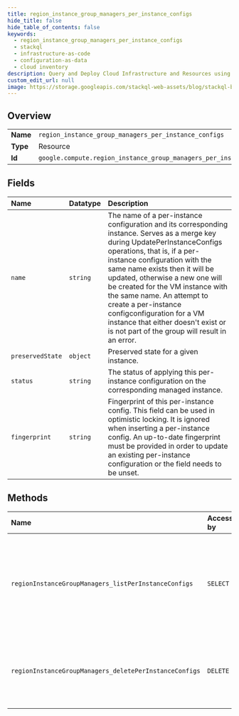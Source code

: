 ```yaml
---
title: region_instance_group_managers_per_instance_configs
hide_title: false
hide_table_of_contents: false
keywords:
  - region_instance_group_managers_per_instance_configs
  - stackql
  - infrastructure-as-code
  - configuration-as-data
  - cloud inventory
description: Query and Deploy Cloud Infrastructure and Resources using SQL
custom_edit_url: null
image: https://storage.googleapis.com/stackql-web-assets/blog/stackql-blog-post-featured-image.png
---
```

  
    

## Overview
<table><tbody>
<tr><td><b>Name</b></td><td><code>region_instance_group_managers_per_instance_configs</code></td></tr>
<tr><td><b>Type</b></td><td>Resource</td></tr>
<tr><td><b>Id</b></td><td><code>google.compute.region_instance_group_managers_per_instance_configs</code></td></tr>
</tbody></table>

## Fields
| Name | Datatype | Description |
|:-----|:---------|:------------|
| `name` | `string` | The name of a per-instance configuration and its corresponding instance. Serves as a merge key during UpdatePerInstanceConfigs operations, that is, if a per-instance configuration with the same name exists then it will be updated, otherwise a new one will be created for the VM instance with the same name. An attempt to create a per-instance configconfiguration for a VM instance that either doesn't exist or is not part of the group will result in an error. |
| `preservedState` | `object` | Preserved state for a given instance. |
| `status` | `string` | The status of applying this per-instance configuration on the corresponding managed instance. |
| `fingerprint` | `string` | Fingerprint of this per-instance config. This field can be used in optimistic locking. It is ignored when inserting a per-instance config. An up-to-date fingerprint must be provided in order to update an existing per-instance configuration or the field needs to be unset. |
## Methods
| Name | Accessible by | Required Params | Description |
|:-----|:--------------|:----------------|:------------|
| `regionInstanceGroupManagers_listPerInstanceConfigs` | `SELECT` | `instanceGroupManager, project, region` | Lists all of the per-instance configurations defined for the managed instance group. The orderBy query parameter is not supported. |
| `regionInstanceGroupManagers_deletePerInstanceConfigs` | `DELETE` | `instanceGroupManager, project, region` | Deletes selected per-instance configurations for the managed instance group. |
